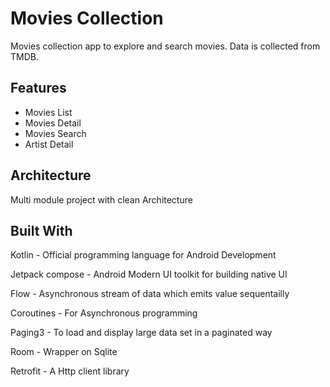 

# Movies Collection

Movies collection app to explore and search movies. Data is collected from TMDB.




## Features

- Movies List
- Movies Detail
- Movies Search
- Artist Detail


## Architecture

Multi module project with clean Architecture


## Built With

Kotlin - Official programming language for Android Development

Jetpack compose - Android Modern UI toolkit for building native UI

Flow - Asynchronous stream of data which emits value sequentailly

Coroutines - For Asynchronous programming 

Paging3 - To load and display large data set in a paginated way

Room - Wrapper on Sqlite

Retrofit - A Http client library
